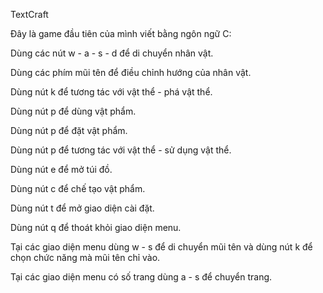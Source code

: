 TextCraft

Đây là game đầu tiên của mình viết bằng ngôn ngữ C:

Dùng các nút w - a - s - d để di chuyển nhân vật.

Dùng các phím mũi tên để điều chỉnh hướng của nhân vật.

Dùng nút k để tương tác với vật thể - phá vật thể.

Dùng nút p để dùng vật phẩm.

Dùng nút p để đặt vật phẩm.

Dùng nút p để tương tác với vật thể - sử dụng vật thể.

Dùng nút e để mở túi đồ.

Dùng nút c để chế tạo vật phẩm.

Dùng nút t để mở giao diện cài đặt.

Dùng nút q để thoát khỏi giao diện menu.

Tại các giao diện menu dùng w - s để di chuyển mũi tên và dùng nút k để chọn chức năng mà mũi tên chỉ vào.

Tại các giao diện menu có số trang dùng a - s để chuyển trang.
